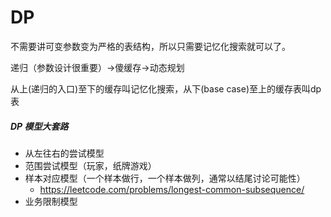 # DP

不需要讲可变参数变为严格的表结构，所以只需要记忆化搜索就可以了。

递归（参数设计很重要）->傻缓存->动态规划

从上(递归的入口)至下的缓存叫记忆化搜索，从下(base case)至上的缓存表叫dp表

##### DP 模型大套路

- 从左往右的尝试模型
- 范围尝试模型（玩家，纸牌游戏）
- 样本对应模型（一个样本做行，一个样本做列，通常以结尾讨论可能性）
  - https://leetcode.com/problems/longest-common-subsequence/
- 业务限制模型

